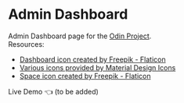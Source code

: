 # Admin Dashboard
Admin Dashboard page for the [Odin Project](https://www.theodinproject.com/lessons/node-path-intermediate-html-and-css-admin-dashboard).<br />
Resources:
* [Dashboard icon created by Freepik - Flaticon](https://www.flaticon.com/free-icons/dashboard)
* [Various icons provided by Material Design Icons](https://pictogrammers.com/library/mdi/)
* [Space icon created by Freepik - Flaticon](https://www.flaticon.com/free-icons/space)

Live Demo :point_left: (to be added)